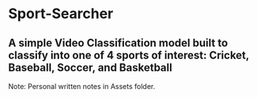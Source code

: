 # Sport-Searcher
## A simple Video Classification model built to classify into one of 4 sports of interest: Cricket, Baseball, Soccer, and Basketball
Note: Personal written notes in Assets folder.
